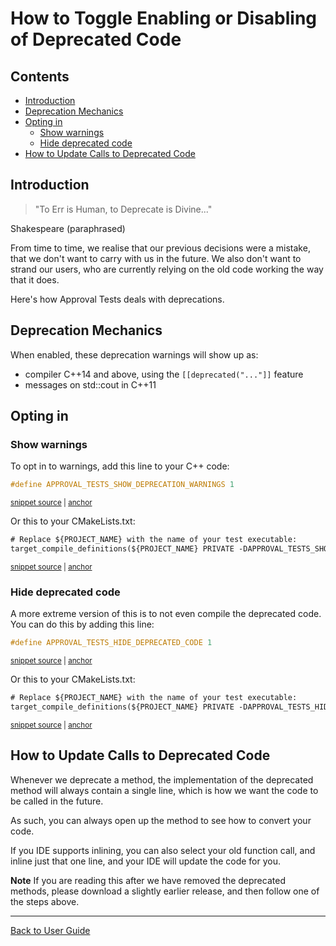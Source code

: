 <a id="top"></a>

# How to Toggle Enabling or Disabling of Deprecated Code

<!-- toc -->
## Contents

  * [Introduction](#introduction)
  * [Deprecation Mechanics](#deprecation-mechanics)
  * [Opting in](#opting-in)
    * [Show warnings](#show-warnings)
    * [Hide deprecated code](#hide-deprecated-code)
  * [How to Update Calls to Deprecated Code](#how-to-update-calls-to-deprecated-code)<!-- endToc -->

## Introduction

> "To Err is Human, to Deprecate is Divine..."

Shakespeare (paraphrased)

From time to time, we realise that our previous decisions were a mistake, that we don't want to carry with us in the future.
We also don't want to strand our users, who are currently relying on the old code working the way that it does.

Here's how Approval Tests deals with deprecations.

## Deprecation Mechanics

When enabled, these deprecation warnings will show up as:
 
* compiler C++14 and above, using the `[[deprecated("..."]]` feature
* messages on std::cout in C++11

## Opting in

### Show warnings

To opt in to warnings, add this line to your C++ code: 

<!-- snippet: show_deprecation_warnings -->
<a id='snippet-show_deprecation_warnings'></a>
```cpp
#define APPROVAL_TESTS_SHOW_DEPRECATION_WARNINGS 1
```
<sup><a href='/examples/doctest_existing_main/DoctestApprovalsTests.cpp#L1-L3' title='File snippet `show_deprecation_warnings` was extracted from'>snippet source</a> | <a href='#snippet-show_deprecation_warnings' title='Navigate to start of snippet `show_deprecation_warnings`'>anchor</a></sup>
<!-- endSnippet -->

Or this to your CMakeLists.txt:

<!-- snippet: show_deprecation_warnings_cmake -->
<a id='snippet-show_deprecation_warnings_cmake'></a>
```txt
# Replace ${PROJECT_NAME} with the name of your test executable:
target_compile_definitions(${PROJECT_NAME} PRIVATE -DAPPROVAL_TESTS_SHOW_DEPRECATION_WARNINGS=1)
```
<sup><a href='/tests/DocTest_Tests/CMakeLists.txt#L54-L57' title='File snippet `show_deprecation_warnings_cmake` was extracted from'>snippet source</a> | <a href='#snippet-show_deprecation_warnings_cmake' title='Navigate to start of snippet `show_deprecation_warnings_cmake`'>anchor</a></sup>
<!-- endSnippet -->

### Hide deprecated code

A more extreme version of this is to not even compile the deprecated code. You can do this by adding this line:

<!-- snippet: hide_deprecated_code -->
<a id='snippet-hide_deprecated_code'></a>
```cpp
#define APPROVAL_TESTS_HIDE_DEPRECATED_CODE 1
```
<sup><a href='/examples/doctest_existing_main/DoctestApprovalsTests.cpp#L5-L7' title='File snippet `hide_deprecated_code` was extracted from'>snippet source</a> | <a href='#snippet-hide_deprecated_code' title='Navigate to start of snippet `hide_deprecated_code`'>anchor</a></sup>
<!-- endSnippet -->

Or this to your CMakeLists.txt:

<!-- snippet: hide_deprecated_code_cmake -->
<a id='snippet-hide_deprecated_code_cmake'></a>
```txt
# Replace ${PROJECT_NAME} with the name of your test executable:
target_compile_definitions(${PROJECT_NAME} PRIVATE -DAPPROVAL_TESTS_HIDE_DEPRECATED_CODE=1)
```
<sup><a href='/tests/DocTest_Tests/CMakeLists.txt#L59-L62' title='File snippet `hide_deprecated_code_cmake` was extracted from'>snippet source</a> | <a href='#snippet-hide_deprecated_code_cmake' title='Navigate to start of snippet `hide_deprecated_code_cmake`'>anchor</a></sup>
<!-- endSnippet -->

## How to Update Calls to Deprecated Code

Whenever we deprecate a method, the implementation of the deprecated method will always contain a single line, which is how we want the code to be called in the future. <!-- include: updating_deprecated_code. path: /doc/how_tos/mdsource/updating_deprecated_code.include.md -->

As such, you can always open up the method to see how to convert your code.

If you IDE supports inlining, you can also select your old function call, and inline just that one line, and your IDE will update the code for you.

**Note** If you are reading this after we have removed the deprecated methods, please download a slightly earlier release, and then follow one of the steps above. <!-- endInclude -->

---

[Back to User Guide](/doc/README.md#top)
